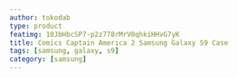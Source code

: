 ```yaml
---
author: tokodab
type: product
featimg: 10JbHbcSP7-p2z778rMrV0qhkiHHvG7yK
title: Comics Captain America 2 Samsung Galaxy S9 Case
tags: [samsung, galaxy, s9]
category: [samsung]
---
```

